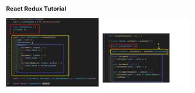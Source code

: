 ### React Redux Tutorial



![](https://github.com/MASISOMETAL/react-redux-tutorial/blob/main/ImagenTutorial.png?raw=true)

